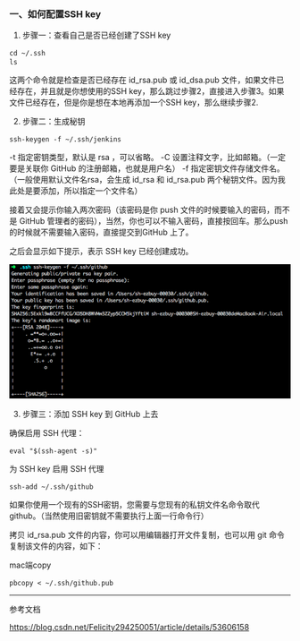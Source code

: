 ### 一、如何配置SSH key

1. 步骤一：查看自己是否已经创建了SSH key

```
cd ~/.ssh
ls
```

这两个命令就是检查是否已经存在 id_rsa.pub 或 id_dsa.pub 文件，如果文件已经存在，并且就是你想使用的SSH key，那么跳过步骤2，直接进入步骤3。如果文件已经存在，但是你是想在本地再添加一个SSH key，那么继续步骤2.

2. 步骤二：生成秘钥

```
ssh-keygen -f ~/.ssh/jenkins
```

-t 指定密钥类型，默认是 rsa ，可以省略。
-C 设置注释文字，比如邮箱。（一定要是关联你 GitHub 的注册邮箱，也就是用户名）
-f 指定密钥文件存储文件名。（一般使用默认文件名rsa，会生成 id_rsa 和 id_rsa.pub 两个秘钥文件。因为我此处是要添加，所以指定一个文件名）

接着又会提示你输入两次密码（该密码是你 push 文件的时候要输入的密码，而不是 GitHub 管理者的密码），当然，你也可以不输入密码，直接按回车。那么push的时候就不需要输入密码，直接提交到GitHub 上了。

之后会显示如下提示，表示 SSH key 已经创建成功。

![image-20201213161432178](git.assets/image-20201213161432178.png)

3. 步骤三：添加 SSH key 到 GitHub 上去

确保启用 SSH 代理：

```
eval "$(ssh-agent -s)"
```

为 SSH key 启用 SSH 代理

```
ssh-add ~/.ssh/github
```

如果你使用一个现有的SSH密钥，您需要与您现有的私钥文件名命令取代 github。（当然使用旧密钥就不需要执行上面一行命令行）

拷贝 id_rsa.pub 文件的内容，你可以用编辑器打开文件复制，也可以用 git 命令复制该文件的内容，如下：

mac端copy

```
pbcopy < ~/.ssh/github.pub
```



---

参考文档

https://blog.csdn.net/Felicity294250051/article/details/53606158

